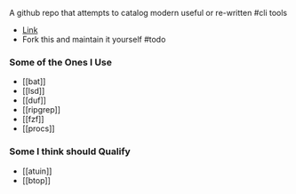 A github repo that attempts to catalog modern useful or re-written #cli  tools


- [Link](https://github.com/ibraheemdev/modern-unix)
- Fork this and maintain it yourself #todo 

### Some of the Ones I Use
- [[bat]]
- [[lsd]]
- [[duf]]
- [[ripgrep]]
- [[fzf]]
- [[procs]]

### Some I think should Qualify
- [[atuin]]
- [[btop]]